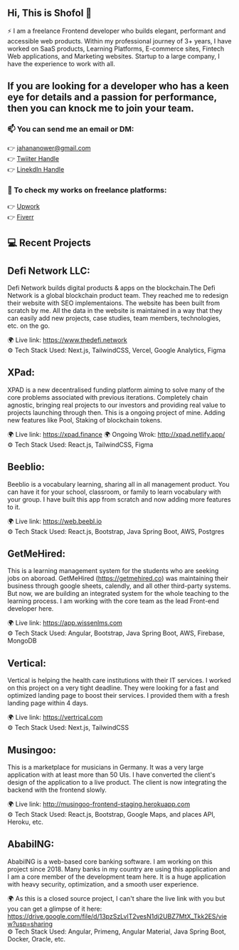 ## Hi, This is Shofol 👋
⚡  I am a freelance Frontend developer who builds elegant, performant and accessible web products. Within my professional journey of 3+ years, I have worked on SaaS products, Learning Platforms, E-commerce sites, Fintech Web applications, and Marketing websites. Startup to a large company, I have the experience to work with all.

## If you are looking for a developer who has a keen eye for details and a passion for performance, then you can knock me to join your team. 

### 📫 You can send me an email or DM: 

👉 jahananower@gmail.com
<br/>
👉 [Twiiter Handle](https://twitter.com/jahananower)
<br/>
👉 [LinekdIn Handle](https://www.linkedin.com/in/anower-jahan)
<br/>


### 💬 To check my works on freelance platforms:

👉 [Upwork](https://www.upwork.com/freelancers/~01cebe13144655d980)
<br/>
👉 [Fiverr](https://www.fiverr.com/users/anowerjahan)
<br/>

## :computer: Recent Projects

## Defi Network LLC: 
Defi Network builds digital products & apps on the blockchain.The Defi Network is a global blockchain product team. They reached me to redesign their website with SEO implementaions. The website has been built from scratch by me. All the data in the website is maintained in a way that they can easily add new projects, case studies, team members, technologies, etc. on the go. 

:earth_africa: Live link: https://www.thedefi.network
<br/>
:gear: Tech Stack Used: Next.js, TailwindCSS, Vercel, Google Analytics, Figma

## XPad: 
XPAD is a new decentralised funding platform aiming to solve many of the core problems associated with previous iterations. Completely chain agnostic, bringing real projects to our investors and providing real value to projects launching through then. This is a ongoing project of mine. Adding new features like Pool, Staking of blockchain tokens. 

:earth_africa: Live link: https://xpad.finance
:earth_africa: Ongoing Wrok: http://xpad.netlify.app/
<br/>
:gear: Tech Stack Used: React.js, TailwindCSS, Figma

## Beeblio: 
Beeblio is a vocabulary learning, sharing all in all management product. You can have it for your school, classroom, or family to learn vocabulary with your group. I have built this app from scratch and now adding more features to it. 

:earth_africa: Live link: https://web.beebl.io
<br/>
:gear: Tech Stack Used: React.js, Bootstrap, Java Spring Boot, AWS, Postgres

## GetMeHired:
This is a learning management system for the students who are seeking jobs on aboroad. GetMeHired (https://getmehired.co) was maintaining their business through google sheets, calendly, and all other third-party systems. But now, we are building an integrated system for the whole teaching to the learning process. I am working with the core team as the lead Front-end developer here. 

:earth_africa: Live link: https://app.wissenlms.com
<br/>
:gear: Tech Stack Used: Angular, Bootstrap, Java Spring Boot, AWS, Firebase, MongoDB

## Vertical:
Vertical is helping the health care institutions with their IT services. I worked on this project on a very tight deadline. They were looking for a fast and optimized landing page to boost their services. I provided them with a fresh landing page within 4 days. 

:earth_africa: Live link: https://vertrical.com
<br/>
:gear: Tech Stack Used: Next.js, TailwindCSS


## Musingoo:
This is a marketplace for musicians in Germany. It was a very large application with at least more than 50 UIs. I have converted the client's design of the application to a live product. The client is now integrating the backend with the frontend slowly. 

:earth_africa: Live link: http://musingoo-frontend-staging.herokuapp.com
<br/>
:gear: Tech Stack Used: React.js, Bootstrap, Google Maps, and places API, Heroku, etc. 

## AbabilNG:
AbabilNG is a web-based core banking software. I am working on this project since 2018. Many banks in my country are using this application and I am a core member of the development team here.  It is a huge application with heavy security, optimization, and a smooth user experience. 

:earth_africa: As this is a closed source project, I can't share the live link with you but you can get a glimpse of it here: 
https://drive.google.com/file/d/13pzSzLvlT2vesN1dj2UBZ7MtX_Tkk2ES/view?usp=sharing
<br/>
:gear: Tech Stack Used: Angular, Primeng, Angular Material, Java Spring Boot, Docker, Oracle, etc.




<!--
**Shofol/shofol** is a ✨ _special_ ✨ repository because its `README.md` (this file) appears on your GitHub profile.

Here are some ideas to get you started:

- 🔭 I’m currently working on ...
- 🌱 I’m currently learning ...
- 👯 I’m looking to collaborate on ...
- 🤔 I’m looking for help with ...
- 💬 Ask me about ...
- 
- 😄 Pronouns: ...
- ⚡ Fun fact: ...
-->
